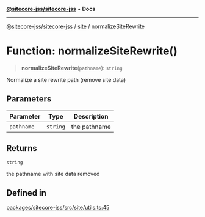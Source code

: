 [**@sitecore-jss/sitecore-jss**](../../README.md) • **Docs**

***

[@sitecore-jss/sitecore-jss](../../README.md) / [site](../README.md) / normalizeSiteRewrite

# Function: normalizeSiteRewrite()

> **normalizeSiteRewrite**(`pathname`): `string`

Normalize a site rewrite path (remove site data)

## Parameters

| Parameter | Type | Description |
| ------ | ------ | ------ |
| `pathname` | `string` | the pathname |

## Returns

`string`

the pathname with site data removed

## Defined in

[packages/sitecore-jss/src/site/utils.ts:45](https://github.com/Sitecore/jss/blob/9fded091a348a586c285b62bab7a9afba0a841bc/packages/sitecore-jss/src/site/utils.ts#L45)
